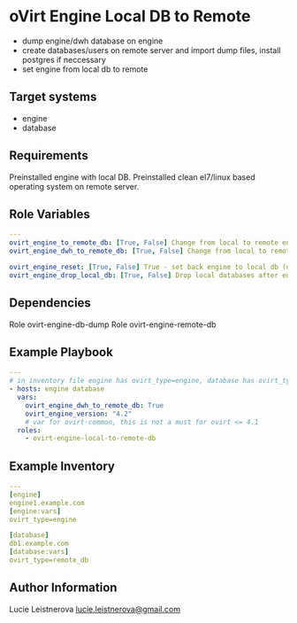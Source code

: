 oVirt Engine Local DB to Remote
===============================

- dump engine/dwh database on engine
- create databases/users on remote server and import dump files, install postgres if neccessary
- set engine from local db to remote

Target systems
--------------

* engine
* database

Requirements
------------

Preinstalled engine with local DB.
Preinstalled clean el7/linux based operating system on remote server.

Role Variables
--------------

```yaml
---
ovirt_engine_to_remote_db: [True, False] Change from local to remote engine database (default: True)
ovirt_engine_dwh_to_remote_db: [True, False] Change from local to remote DWH database (default: False)

ovirt_engine_reset: [True, False] True - set back engine to local db (default: False)
ovirt_engine_drop_local_db: [True, False] Drop local databases after engine is set to remote db, dump will be stored (default: True)
```

Dependencies
------------

Role ovirt-engine-db-dump
Role ovirt-engine-remote-db

Example Playbook
----------------

```yaml
---
# in inventory file engine has ovirt_type=engine, database has ovirt_type=remote_db
- hosts: engine database
  vars:
    ovirt_engine_dwh_to_remote_db: True
    ovirt_engine_version: "4.2"
    # var for ovirt-common, this is not a must for ovirt <= 4.1
  roles:
    - ovirt-engine-local-to-remote-db
```

Example Inventory
----------------

```yaml
---
[engine]
engine1.example.com
[engine:vars]
ovirt_type=engine

[database]
db1.example.com
[database:vars]
ovirt_type=remote_db
```

Author Information
------------------

Lucie Leistnerova
lucie.leistnerova@gmail.com
